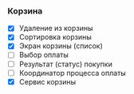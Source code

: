 ### Корзина
- [x] Удаление из корзины
- [x] Сортировка корзины
- [x] Экран корзины (список)
- [ ] Выбор оплаты
- [ ] Результат (статус) покупки
- [ ] Координатор процесса оплаты
- [x] Сервис корзины
